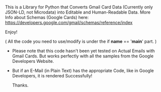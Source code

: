 This is a Library for Python that Converts Gmail Card Data (Currently only JSON-LD, not Microdata) into Editable and Human-Readable Data.
More Info about Schemas (Google Cards) here: https://developers.google.com/gmail/schemas/reference/index



Enjoy!



( All the code you need to use/modify is under the if __name__ == '__main__' part. )






* Please note that this code hasn't been yet tested on Actual Emails with Gmail Cards. But works perfectly with all the samples from the Google Developers Website.

* But if an E-Mail (in Plain Text) has the appropriate Code, like in Google Developers, it is rendered Successfully!


	Thanks.

